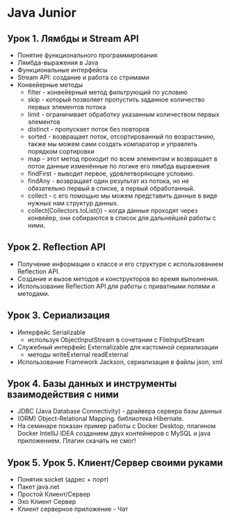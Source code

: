 # Java Junior

## Урок 1. Лямбды и Stream API

- Понятие функционального программирования
- Лямбда-выражения в Java
- Функциональные интерфейсы
- Stream API: создание и работа со стримами
- Конвейерные методы
  * filter - конвейерный метод фильтрующий по условию
  * skip - который позволяет пропустить заданное количество первых элементов потока
  * limit - ограничивает обработку указанным количеством первых элементов
  * distinct - пропускает поток без повторов
  * sorted - возвращает поток, отсортированный по возрастанию, также мы можем сами создать компаратор и управлять порядком сортировки
  * map - этот метод проходит по всем элементам и возвращает в поток данные изменённые по логике его лямбда выражения
  * findFirst - выводит первое, удовлетворяющее условию.
  * findAny - возвращает один результат из потока, но не обязательно первый в списке, а первый обработанный.
  * collect - c его помощью мы можем представить данные в виде нужных нам структур данных.
  * collect(Collectors.toList()) - когда данные проходят через конвейер, они собираются в список для дальнейшей работы с ними.


## Урок 2. Reflection API
- Получение информации о классе и его структуре с использованием Reflection API.
- Создание и вызов методов и конструкторов во время выполнения.
- Использование Reflection API для работы с приватными полями и методами.


## Урок 3. Сериализация
- Интерфейс Serializable
  * используя ObjectInputStream в сочетании с FileInputStream
- Служебный интерфейс Externalizable для кастомной сериализации
  * методы  writeExternal readExternal
- Использование Framework Jackson, сериализация в файлы json, xml


## Урок 4. Базы данных и инструменты взаимодействия с ними
- JDBC (Java Database Connectivity) - драйвера сервера базы данных
- (ORM) Object-Relational Mapping. библиотека Hibernate.
- На семинаре показан пример работы с Docker Desktop, плагином Docker IntelliJ IDEA
  созданием двух контейнеров с MySQL и java приложением.
  Плагин скачать не смог!


## Урок 5. Урок 5. Клиент/Сервер своими руками
- Понятия socket (адрес + порт)
- Пакет java.net
- Простой Клиент/Сервер
- Эхо Клиент Сервер
- Клиент серверное приложение - Чат